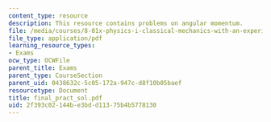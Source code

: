 ```yaml
---
content_type: resource
description: This resource contains problems on angular momentum.
file: /media/courses/8-01x-physics-i-classical-mechanics-with-an-experimental-focus-fall-2002/2f393c02144be3bdd11375b4b5778130_final_pract_sol.pdf
file_type: application/pdf
learning_resource_types:
- Exams
ocw_type: OCWFile
parent_title: Exams
parent_type: CourseSection
parent_uid: 0438632c-5c05-172a-947c-d8f10b05baef
resourcetype: Document
title: final_pract_sol.pdf
uid: 2f393c02-144b-e3bd-d113-75b4b5778130
---
```

